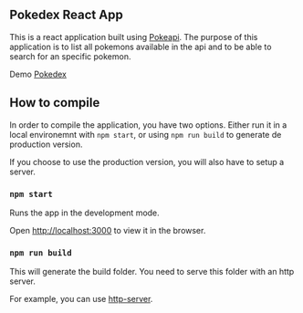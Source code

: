 ## Pokedex React App

This is a react application built using [Pokeapi](https://pokeapi.co).
The purpose of this application is to list all pokemons available in the api and to be able to search for an specific pokemon.

Demo [Pokedex](https://m00nreal.github.io/pokedex-react/)

## How to compile

In order to compile the application, you have two options.
Either run it in a local environemnt with `npm start`, or using `npm run build` to generate de production version.

If you choose to use the production version, you will also have to setup a server.

### `npm start`

Runs the app in the development mode.<br />

Open [http://localhost:3000](http://localhost:3000) to view it in the browser.

### `npm run build`

This will generate the build folder. You need to serve this folder with an http server.

For example, you can use [http-server](https://www.npmjs.com/package/http-server).
